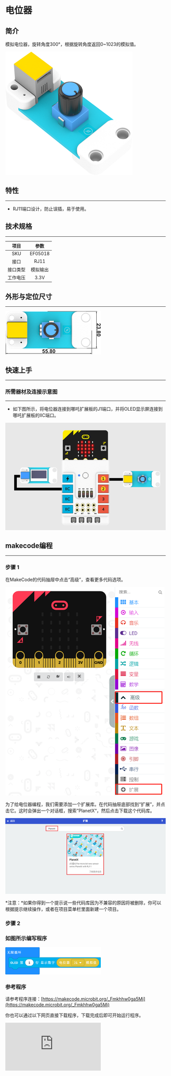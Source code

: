 # 电位器

## 简介
模拟电位器，旋转角度300°，根据旋转角度返回0~1023的模拟值。

![](./images/05018_01.png)

## 特性
---
- RJ11端口设计，防止误插，易于使用。
## 技术规格
---

项目 | 参数
:-: | :-:
SKU|EF05018
接口|RJ11
接口类型|模拟输出
工作电压|3.3V






## 外形与定位尺寸
---


![](./images/05018_02.png)


## 快速上手
---

### 所需器材及连接示意图
---

- 如下图所示，将电位器连接到哪吒扩展板的J1端口，并将OLED显示屏连接到哪吒扩展板的IIC端口。


![](./images/05018_03.png)

## makecode编程
---

### 步骤 1
在MakeCode的代码抽屉中点击“高级”，查看更多代码选项。

![](./images/05001_04.png)

为了给电位器编程，我们需要添加一个扩展库。在代码抽屉底部找到“扩展”，并点击它。这时会弹出一个对话框，搜索”PlanetX“，然后点击下载这个代码库。

![](./images/05001_05.png)

*注意：*如果你得到一个提示说一些代码库因为不兼容的原因将被删除，你可以根据提示继续操作，或者在项目菜单栏里面新建一个项目。
### 步骤 2
### 如图所示编写程序

![](./images/05018_06.png)


### 参考程序
请参考程序连接：[https://makecode.microbit.org/_Fmkhhw0ga5Mi](https://makecode.microbit.org/_Fmkhhw0ga5Mi)

你也可以通过以下网页直接下载程序，下载完成后即可开始运行程序。

<div
    style={{
        position: 'relative',
        paddingBottom: '60%',
        overflow: 'hidden',
    }}
>
    <iframe
        src="https://makecode.microbit.org/_Fmkhhw0ga5Mi"
        frameborder="0"
        sandbox="allow-popups allow-forms allow-scripts allow-same-origin"
        style={{
            position: 'absolute',
            width: '100%',
            height: '100%',
        }}
    />
</div>
---

### 结果
- 通过OLED显示屏显示当前电位器的返回值。、

## python编程
---


### 步骤 1
为了方便的使用python对行星系列传感进行编程，我们可以使用已经编写好的库[PlanetX_MicroPython]，只需要调用函数并修改参数即可实现对应的功能。

下载压缩包并解压[PlanetX_MicroPython](https://github.com/lionyhw/PlanetX_MicroPython/archive/master.zip)

推荐使用官方平台：[Python editor](https://python.microbit.org/v/2.0)进行编程

![](./images/05001_07.png)

为了给电位器编程，我们需要添加enum.py和trimpot.py两个文件。点击Load/Save，然后点击Show Files（1）下拉菜单，再点击Add file在本地找到下载并解压完成的PlanetX_MicroPython文件夹，从中选择enum.py和trimpot.py两个文件添加进来。

![](./images/05001_08.png)
![](./images/05001_09.png)
![](./images/05018_10.png)

### 步骤 2
### 参考程序
```
from microbit import *
from enum import *
from trimpot import *

trimpot = TRIMPOT(J1)
while True:
    display.scroll(trimpot.get_analog())
```


### 结果
- 通过micro:bit上的LED矩阵可以看到当前电位器的返回值。
## 相关案例
---

## 技术文档
---
